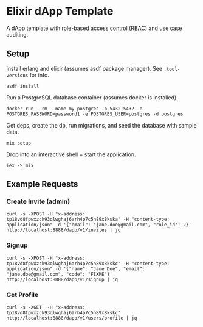 # Elixir dApp Template

A dApp template with role-based access control (RBAC) and use case auditing.

## Setup

Install erlang and elixir (assumes asdf package manager). See `.tool-versions` for info.

```shell
asdf install
```

Run a PostgreSQL database container (assumes docker is installed).

```shell
docker run --rm --name my-postgres -p 5432:5432 -e POSTGRES_PASSWORD=password1 -e POSTGRES_USER=postgres -d postgres
```

Get deps, create the db, run migrations, and seed the database with sample data.

```shell
mix setup
```

Drop into an interactive shell + start the application.

```shell
iex -S mix
```

## Example Requests

### Create Invite (admin)

```shell
curl -s -XPOST -H "x-address: tp18vd8fpwxzck93qlwghaj6arh4p7c5n89x8kska" -H "content-type: application/json" -d '{"email": "jane.doe@gmail.com", "role_id": 2}' http://localhost:8888/dapp/v1/invites | jq
```

### Signup

```shell
curl -s -XPOST -H "x-address: tp18vd8fpwxzck93qlwghaj6arh4p7c5n89x8kskc" -H "content-type: application/json" -d '{"name": "Jane Doe", "email": "jane.doe@gmail.com", "code": "FIXME"}' http://localhost:8888/dapp/v1/signup | jq
```

### Get Profile

```shell
curl -s -XGET  -H "x-address: tp18vd8fpwxzck93qlwghaj6arh4p7c5n89x8kskc" http://localhost:8888/dapp/v1/users/profile | jq
```

